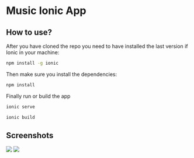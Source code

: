 # Music Ionic App

## How to use?

After you have cloned the repo you need to have installed the last version if Ionic in your machine:

```sh
npm install -g ionic
```

Then make sure you install the dependencies:

```sh
npm install
```

Finally run or build the app

```sh
ionic serve
```

```sh
ionic build
```

## Screenshots
![](https://ibb.co/smKyTCN)
![](https://ibb.co/3T8gwQ6)
